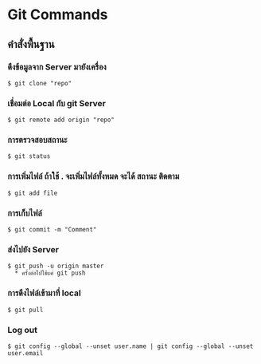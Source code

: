 # Git Commands
## คำสั่งพื้นฐาน
### ดึงข้อมูลจาก Server มายังเครื่อง  
```
$ git clone "repo"
```
### เชื่อมต่อ Local กับ git Server
```
$ git remote add origin "repo" 
```
### การตรวจสอบสถานะ
```
$ git status
```
### การเพิ่มไฟล์ ถ้าใช้ . จะเพิ่มไฟล์ทั้งหมด จะได้ สถานะ ติดตาม
```
$ git add file
```
### การเก็บไฟล์ 
```
$ git commit -m "Comment"
```
### ส่งไปยัง Server 
```
$ git push -u origin master 
  * ครั้งต่อไปใช้แค่ git push 
```
### การดึงไฟล์เข้ามาที่ local 
```
$ git pull
```
### Log out 
```
$ git config --global --unset user.name | git config --global --unset user.email
```
